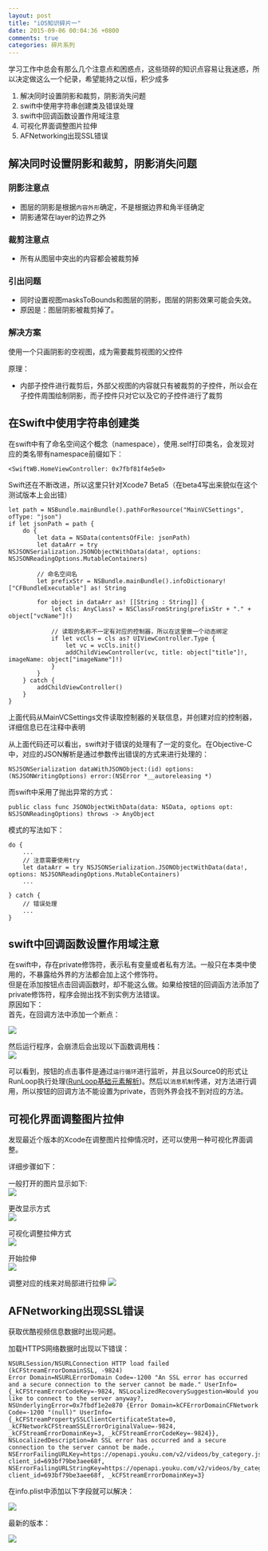 ```yaml
---
layout: post
title: "iOS知识碎片一"
date: 2015-09-06 00:04:36 +0800
comments: true
categories: 碎片系列
---
```

学习工作中总会有那么几个注意点和困惑点，这些琐碎的知识点容易让我迷惑，所以决定做这么一个纪录，希望能持之以恒，积少成多

1. 解决同时设置阴影和裁剪，阴影消失问题
2. swift中使用字符串创建类及错误处理
3. swift中回调函数设置作用域注意
4. 可视化界面调整图片拉伸
5. AFNetworking出现SSL错误
<!--more-->

## 解决同时设置阴影和裁剪，阴影消失问题
### 阴影注意点
- 图层的阴影是根据`内容外形`确定，不是根据边界和角半径确定
- 阴影通常在layer的边界之外

### 裁剪注意点
- 所有从图层中突出的内容都会被裁剪掉

### 引出问题
- 同时设置视图masksToBounds和图层的阴影，图层的阴影效果可能会失效。<br>
- 原因是：图层阴影被裁剪掉了。

### 解决方案
使用一个只画阴影的空视图，成为需要裁剪视图的父控件

原理：

- 内部子控件进行裁剪后，外部父视图的内容就只有被裁剪的子控件，所以会在子控件周围绘制阴影，而子控件只对它以及它的子控件进行了裁剪


## 在Swift中使用字符串创建类
在swift中有了命名空间这个概念（namespace），使用.self打印类名，会发现对应的类名带有namespace前缀如下：

```objc
<SwiftWB.HomeViewController: 0x7fbf81f4e5e0>
```

Swift还在不断改进，所以这里只针对Xcode7 Beta5（在beta4写出来貌似在这个测试版本上会出错）

```objc
let path = NSBundle.mainBundle().pathForResource("MainVCSettings", ofType: "json")
if let jsonPath = path {
    do {
        let data = NSData(contentsOfFile: jsonPath)
        let dataArr = try NSJSONSerialization.JSONObjectWithData(data!, options: NSJSONReadingOptions.MutableContainers)
        
        // 命名空间名
        let prefixStr = NSBundle.mainBundle().infoDictionary!["CFBundleExecutable"] as! String
        
        for object in dataArr as! [[String : String]] {
            let cls: AnyClass? = NSClassFromString(prefixStr + "." + object["vcName"]!)
            
            // 读取的名称不一定有对应的控制器，所以在这里做一个动态绑定
            if let vcCls = cls as? UIViewController.Type {
                let vc = vcCls.init()
                addChildViewController(vc, title: object["title"]!, imageName: object["imageName"]!)
            }
        }
    } catch {
        addChildViewController()
    }
}
```

上面代码从MainVCSettings文件读取控制器的关联信息，并创建对应的控制器，详细信息已在注释中表明

从上面代码还可以看出，swift对于错误的处理有了一定的变化。在Objective-C中，对应的JSON解析是通过参数传出错误的方式来进行处理的：

```objc
NSJSONSerialization dataWithJSONObject:(id) options:(NSJSONWritingOptions) error:(NSError *__autoreleasing *)
```

而swift中采用了抛出异常的方式：

```objc
public class func JSONObjectWithData(data: NSData, options opt: NSJSONReadingOptions) throws -> AnyObject
```

模式的写法如下：

```objc
do {
	...
	// 注意需要使用try
    let dataArr = try NSJSONSerialization.JSONObjectWithData(data!, options: NSJSONReadingOptions.MutableContainers)
    ...
    
} catch {
	// 错误处理
	...
}
```

## swift中回调函数设置作用域注意

在swift中，存在private修饰符，表示私有变量或者私有方法。一般只在本类中使用的，不暴露给外界的方法都会加上这个修饰符。<br>
但是在添加按钮点击回调函数时，却不能这么做。如果给按钮的回调函方法添加了private修饰符，程序会抛出找不到实例方法错误。<br>
原因如下：<br>
首先，在回调方法中添加一个断点：<br>

![](/images/Snip20150908_2.png)

然后运行程序，会崩溃后会出现以下函数调用栈：<br>
![](/images/Snip20150908_1.png)

可以看到，按钮的点击事件是通过`运行循环`进行监听，并且以Source0的形式让RunLoop执行处理([RunLoop基础元素解析](http://triplecc.github.io/blog/2015-09-04-runloopji-chu-yuan-su-jie-xi/))。然后以`消息机制`传递，对方法进行调用，所以按钮的回调方法不能设置为private，否则外界会找不到对应的方法。

## 可视化界面调整图片拉伸

发现最近个版本的Xcode在调整图片拉伸情况时，还可以使用一种可视化界面调整。

详细步骤如下：<br>

一般打开的图片显示如下:<br>
![](/images/Snip20150909_2.png)<br>

更改显示方式<br>
![](/images/Snip20150909_4.png)

可视化调整拉伸方式<br>
![](/images/Snip20150909_5.png)

开始拉伸<br>
![](/images/Snip20150909_6.png)

调整对应的线来对局部进行拉伸
![](/images/Snip20150909_7.png)

## AFNetworking出现SSL错误
获取优酷视频信息数据时出现问题。

加载HTTPS网络数据时出现以下错误：

```objc
NSURLSession/NSURLConnection HTTP load failed (kCFStreamErrorDomainSSL, -9824)
Error Domain=NSURLErrorDomain Code=-1200 "An SSL error has occurred and a secure connection to the server cannot be made." UserInfo={_kCFStreamErrorCodeKey=-9824, NSLocalizedRecoverySuggestion=Would you like to connect to the server anyway?, NSUnderlyingError=0x7fbdf1e2e870 {Error Domain=kCFErrorDomainCFNetwork Code=-1200 "(null)" UserInfo={_kCFStreamPropertySSLClientCertificateState=0, _kCFNetworkCFStreamSSLErrorOriginalValue=-9824, _kCFStreamErrorDomainKey=3, _kCFStreamErrorCodeKey=-9824}}, NSLocalizedDescription=An SSL error has occurred and a secure connection to the server cannot be made., NSErrorFailingURLKey=https://openapi.youku.com/v2/videos/by_category.json?client_id=693bf79be3aee68f, NSErrorFailingURLStringKey=https://openapi.youku.com/v2/videos/by_category.json?client_id=693bf79be3aee68f, _kCFStreamErrorDomainKey=3}
```
在info.plist中添加以下字段就可以解决：

![](/images/Snip20150915_1.png)

最新的版本：

![](/images/Snip20151101-1.png)
